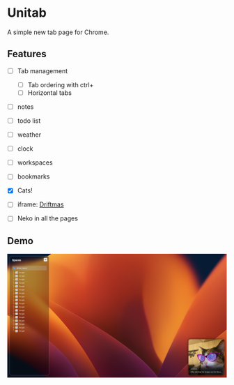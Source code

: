 # Unitab

A simple new tab page for Chrome.


## Features
-[ ] Tab management
  -[ ] Tab ordering with ctrl+<number>
  -[ ] Horizontal tabs
-[ ] notes
-[ ] todo list
-[ ] weather
-[ ] clock
-[ ] workspaces
-[ ] bookmarks
-[x] Cats!

-[ ] iframe: [Driftmas](https://slowroads.io/driftmas/)
-[ ] Neko in all the pages


## Demo
![Demo](./static/assets/Demo.png)